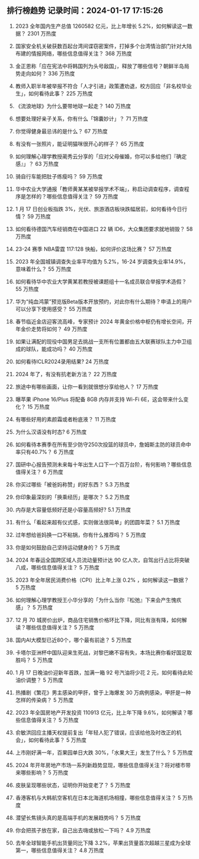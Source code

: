 
## 排行榜趋势 记录时间：2024-01-17 17:15:26
  
  1. 2023 全年国内生产总值 1260582 亿元，比上年增长 5.2%，如何解读这一数据？ 2301 万热度
    
  2. 国家安全机关破获数百起台湾间谍窃密案件，打掉多个台湾情治部门针对大陆布建的情报网络，哪些信息值得关注？ 368 万热度
    
  3. 金正恩称「应在宪法中将韩国列为头号敌国」，释放了哪些信号？朝鲜半岛局势走向如何？ 336 万热度
    
  4. 教师入职半年被举报不符合「人才引进」政策遭劝退，校方回应「非名校毕业生」，如何看待此事？ 225 万热度
    
  5. 《流浪地球》为什么要带地球一起走？ 140 万热度
    
  6. 想要处理好亲子关系，你有什么「锦囊妙计」？ 71 万热度
    
  7. 你觉得健身最忌讳的是什么？ 67 万热度
    
  8. 有没有一张照片，能证明猫咪很开心的样子？ 65 万热度
    
  9. 如何理解心理学教授蔺秀云分享的「应对父母催婚，你可以多给他们『确定感』」？ 63 万热度
    
  10. 骑自行车能把肚子练瘦吗？ 59 万热度
    
  11. 华中农业大学通报「教师黄某某被举报学术不端」，称启动调查程序，调查程序是怎样的？哪些信息值得关注？ 59 万热度
    
  12. 1 月 17 日创业板指跌 3%，光伏、旅游酒店板块跌幅居前，如何看待今日行情？ 59 万热度
    
  13. 如何看待德国汽车经销商在中国进口 22 辆 ID6，大众集团要求就地销毁？ 58 万热度
    
  14. 23-24 赛季 NBA雷霆 117:128 快船，如何评价这场比赛？ 57 万热度
    
  15. 2023 年全国城镇调查失业率平均值为 5.2%，16-24 岁调查失业率14.9%，意味着什么？ 55 万热度
    
  16. 如何看待华中农业大学黄某若教授被课题组十一名成员联合举报学术造假？ 55 万热度
    
  17. 华为“纯血鸿蒙”预览版Beta版本开放预约，对此你有什么期待？申请上的用户可以分享下使用感受？ 55 万热度
    
  18. 春节临近金店迎客流高峰，专家预计 2024 年黄金价格中枢仍有增长空间，开年金价走势将如何？ 49 万热度
    
  19. 如果让满配的现役中国男足去挑战一支所有位置都由五大联赛球队主力中卫组成的球队，能成功吗？ 40 万热度
    
  20. 如何看待ICLR2024录用结果? 24 万热度
    
  21. 2024 年了，有没有抗老新方法？ 22 万热度
    
  22. 旅途中有哪些画面，让你一看到就很想分享给他人？ 17 万热度
    
  23. 曝苹果 iPhone 16/Plus 将配备 8GB 内存并支持 Wi-Fi 6E，这会带来什么变化？ 15 万热度
    
  24. 有哪些好用的素颜霜或者粉底液？ 11 万热度
    
  25. 为什么汉语没有时态? 6 万热度
    
  26. 如何看待本赛季在所有至少防守250次投篮的球员中，詹姆斯主防的球员命中率只有40.7%？ 6 万热度
    
  27. 国研中心报告预测未来每十年出生人口下一个百万台阶，有何影响？哪些信息值得关注？ 6 万热度
    
  28. 你买过哪些「被爸妈称赞」的好东西？ 5.3 万热度
    
  29. 你印象最深刻的「换乘经历」是哪次？ 5.2 万热度
    
  30. 内存是大容量低频好还是小容量高频好? 5.1 万热度
    
  31. 有什么「看起来超有仪式感，实则做法很简单」的团圆年菜？ 5.1 万热度
    
  32. 过年想给爸妈换一口不粘锅，你有什么推荐吗？ 5 万热度
    
  33. 你是如何鼓励自己坚持运动健身的？ 5 万热度
    
  34. 2024 年春运全国跨区域人员流动量预计达 90 亿人次，自驾出行占比将突破八成，哪些信息值得关注？ 5 万热度
    
  35. 2023 年全年居民消费价格（CPI）比上年上涨 0.2% ，如何解读这一数据？ 5 万热度
    
  36. 如何理解心理学教授王小华分享的「为什么当你『松弛』下来会产生愧疚感」？ 5 万热度
    
  37. 12 月 70 城房价出炉，商品住宅销售价格环比下降，同比有涨有降，如何解读？哪些信息值得关注？ 5 万热度
    
  38. 国内AI大模型已近80个，哪个最有前途？ 5 万热度
    
  39. 卡塔尔亚洲杯中国队迎来生死战，对黎巴嫩不容有失，本场比赛你看好国足取胜吗？ 5 万热度
    
  40. 1 月 17 日晚油价迎新年首跌，加满一箱 92 号汽油将少花 2 元，如何看待此轮油价调整？ 5 万热度
    
  41. 热播剧《繁花》男主感染的甲肝，曾于上海爆发 30 万病例感染，甲肝是一种怎样的传染病？ 5 万热度
    
  42. 2023 年全国房地产开发投资 110913 亿元，比上年下降 9.6%，如何解读？哪些信息值得关注？ 5 万热度
    
  43. 俞敏洪回应主播天权提前复出「年轻人犯了错误，应该给他及时改正的机会」，如何看待此事？ 5 万热度
    
  44. 上市刚好满一年，百果园单日大跌 30%，「水果大王」发生了什么？ 5 万热度
    
  45. 2024 年开年房地产市场一系列新趋势显现，哪些信息值得关注？将对楼市带来哪些影响？ 5 万热度
    
  46. 皮肤呈现哪些状态，证明你开始变老了？ 5 万热度
    
  47. 香港客机与大韩航空客机在日本北海道机场相撞，哪些信息值得关注？ 5 万热度
    
  48. 潜望长焦镜头真的是高端手机的发展趋势吗？ 5 万热度
    
  49. 你会把孩子放在家，自己出去嗨或放松一下吗？ 4.9 万热度
    
  50. 去年全球智能手机出货量同比下降 3.2%，苹果出货量首次超越三星成为全球第一，哪些信息值得关注？ 4.8 万热度
    